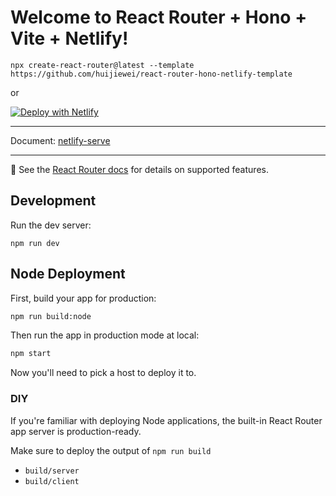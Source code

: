 # Welcome to React Router + Hono + Vite + Netlify!

```shell
npx create-react-router@latest --template https://github.com/huijiewei/react-router-hono-netlify-template
```

or

[![Deploy with Netlify](https://www.netlify.com/img/deploy/button.svg)](https://app.netlify.com/start/deploy?repository==https%3A%2F%2Fgithub.com%2Fhuijiewei%2Freact-router-hono-netlify-template)

---

Document: [netlify-serve](https://github.com/huijiewei/resolid-react-router-hono?tab=readme-ov-file#netlify-serve)

---

📖 See the [React Router docs](https://reactrouter.com/home) for details on supported features.

## Development

Run the dev server:

```shellscript
npm run dev
```

## Node Deployment

First, build your app for production:

```sh
npm run build:node
```

Then run the app in production mode at local:

```sh
npm start
```

Now you'll need to pick a host to deploy it to.

### DIY

If you're familiar with deploying Node applications, the built-in React Router app server is production-ready.

Make sure to deploy the output of `npm run build`

- `build/server`
- `build/client`
